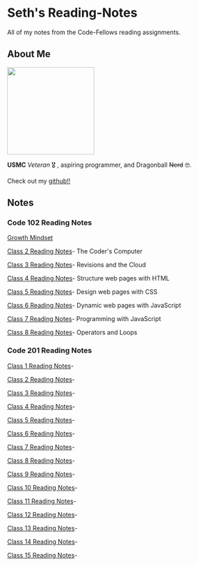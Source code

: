 # Seth's Reading-Notes

All of my notes from the Code-Fellows reading assignments.

## About Me

<img src="https://i.imgur.com/N7irn6O.jpg"  width="200" height="200">

**USMC** *Veteran* 🎖️ , aspiring programmer, and Dragonball ~~Nerd~~ 🤓.

Check out my [github!!](https://github.com/sethppierce)

## Notes

### Code 102 Reading Notes

[Growth Mindset](https://sethppierce.github.io/reading-notes/class2)

[Class 2 Reading Notes](https://sethppierce.github.io/reading-notes/class2)- The Coder's Computer

[Class 3 Reading Notes](https://sethppierce.github.io/reading-notes/class3)- Revisions and the Cloud

[Class 4 Reading Notes](https://sethppierce.github.io/reading-notes/class4)- Structure web pages with HTML

[Class 5 Reading Notes](https://sethppierce.github.io/reading-notes/class5)- Design web pages with CSS

[Class 6 Reading Notes](https://sethppierce.github.io/reading-notes/class6)- Dynamic web pages with JavaScript

[Class 7 Reading Notes](https://sethppierce.github.io/reading-notes/class7)- Programming with JavaScript

[Class 8 Reading Notes](https://sethppierce.github.io/reading-notes/class8)- Operators and Loops

### Code 201 Reading Notes

[Class 1 Reading Notes](https://sethppierce.github.io/reading-notes/class-01)- 

[Class 2 Reading Notes](https://sethppierce.github.io/reading-notes/class-02)- 

[Class 3 Reading Notes](https://sethppierce.github.io/reading-notes/class-03)- 

[Class 4 Reading Notes](https://sethppierce.github.io/reading-notes/class-04)- 

[Class 5 Reading Notes](https://sethppierce.github.io/reading-notes/class-05)- 

[Class 6 Reading Notes](https://sethppierce.github.io/reading-notes/class-06)- 

[Class 7 Reading Notes](https://sethppierce.github.io/reading-notes/class-07)- 

[Class 8 Reading Notes](https://sethppierce.github.io/reading-notes/class-08)- 

[Class 9 Reading Notes](https://sethppierce.github.io/reading-notes/class-09)- 

[Class 10 Reading Notes](https://sethppierce.github.io/reading-notes/class-10)- 

[Class 11 Reading Notes](https://sethppierce.github.io/reading-notes/class-11)- 

[Class 12 Reading Notes](https://sethppierce.github.io/reading-notes/class-12)- 

[Class 13 Reading Notes](https://sethppierce.github.io/reading-notes/class-13)- 

[Class 14 Reading Notes](https://sethppierce.github.io/reading-notes/class-14)- 

[Class 15 Reading Notes](https://sethppierce.github.io/reading-notes/class-15)- 
